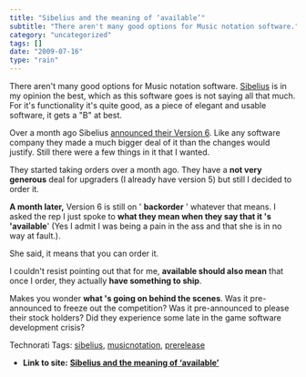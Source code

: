```yaml
---
title: "Sibelius and the meaning of ‘available’"
subtitle: "There aren't many good options for Music notation software."
category: "uncategorized"
tags: []
date: "2009-07-16"
type: "rain"
---
```

There aren't many good options for Music notation software.
[Sibelius](<http://www.sibelius.com/home/index_flash.html>) is in my opinion
the best, which as this software goes is not saying all that much. For it's
functionality it's quite good, as a piece of elegant and usable software, it
gets a "B" at best.

Over a month ago Sibelius [announced their Version
6](<http://www.sibelius.com/products/sibelius/6/index.html>). Like any
software company they made a much bigger deal of it than the changes would
justify. Still there were a few things in it that I wanted.

They started taking orders over a month ago. They have a **not very generous**
deal for upgraders (I already have version 5) but still I decided to order it.

**A month later,** Version 6 is still on ' **backorder** ' whatever that
means. I asked the rep I just spoke to **what they mean when they say that it
's 'available**' (Yes I admit I was being a pain in the ass and that she is in
no way at fault.).

She said, it means that you can order it.

I couldn't resist pointing out that for me, **available should also mean**
that once I order, they actually **have something to ship**.

Makes you wonder **what 's going on behind the scenes**. Was it pre-announced
to freeze out the competition? Was it pre-announced to please their stock
holders? Did they experience some late in the game software development
crisis?

Technorati Tags: [sibelius](<http://technorati.com/tag/sibelius>),
[musicnotation](<http://technorati.com/tag/musicnotation>),
[prerelease](<http://technorati.com/tag/prerelease>)


* **Link to site:** **[Sibelius and the meaning of ‘available’](None)**